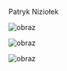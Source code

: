 Patryk Niziołek


![obraz](https://user-images.githubusercontent.com/65347753/111770010-2adee280-88aa-11eb-8241-932a50c12b2d.png)


![obraz](https://user-images.githubusercontent.com/65347753/111769932-18fd3f80-88aa-11eb-882c-55c4dc95b798.png)


![obraz](https://user-images.githubusercontent.com/65347753/111768970-ea329980-88a8-11eb-8cdc-a291789c0a98.png)
